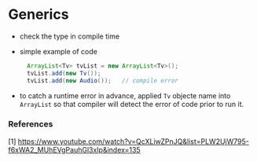 # Generics
- check the type in compile time
- simple example of code
  
  ```java
    ArrayList<Tv> tvList = new ArrayList<Tv>();
    tvList.add(new Tv());
    tvList.add(new Audio());   // compile error

- to catch a runtime error in advance, applied `Tv` objecte name into `ArrayList` so that compiler will detect the error of code prior to run it.



### References
[1] https://www.youtube.com/watch?v=QcXLiwZPnJQ&list=PLW2UjW795-f6xWA2_MUhEVgPauhGl3xIp&index=135
